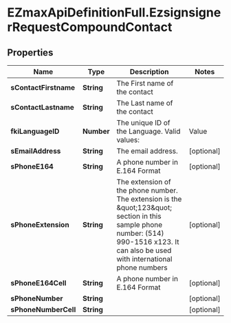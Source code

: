 # EZmaxApiDefinitionFull.EzsignsignerRequestCompoundContact

## Properties

Name | Type | Description | Notes
------------ | ------------- | ------------- | -------------
**sContactFirstname** | **String** | The First name of the contact | 
**sContactLastname** | **String** | The Last name of the contact | 
**fkiLanguageID** | **Number** | The unique ID of the Language.  Valid values:  |Value|Description| |-|-| |1|French| |2|English| | 
**sEmailAddress** | **String** | The email address. | [optional] 
**sPhoneE164** | **String** | A phone number in E.164 Format | [optional] 
**sPhoneExtension** | **String** | The extension of the phone number.  The extension is the \&quot;123\&quot; section in this sample phone number: (514) 990-1516 x123.  It can also be used with international phone numbers | [optional] 
**sPhoneE164Cell** | **String** | A phone number in E.164 Format | [optional] 
**sPhoneNumber** | **String** |  | [optional] 
**sPhoneNumberCell** | **String** |  | [optional] 


